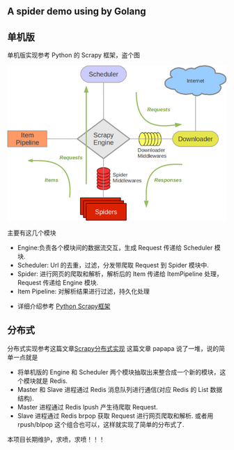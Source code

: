 ## A spider demo using by Golang

## 单机版
单机版实现参考 Python 的 Scrapy 框架，盗个图

![architecture](./docs/architecture.png)

主要有这几个模块
- Engine:负责各个模块间的数据流交互，生成 Request 传递给 Scheduler 模块.
- Scheduler: Url 的去重，过滤，分发带爬取 Request 到 Spider 模块中.
- Spider: 进行网页的爬取和解析，解析后的 Item 传递给 ItemPipeline 处理， Request 传递给 Engine 模块.
- Item Pipeline: 对解析结果进行过滤，持久化处理
+ 详细介绍参考 [Python Scrapy框架](https://segmentfault.com/a/1190000012041391)

## 分布式
分布式实现参考这篇文章[Scrapy分布式实现](https://segmentfault.com/a/1190000014333162) 这篇文章 papapa 说了一堆，说的简单一点就是
* 将单机版的 Engine 和 Scheduler 两个模块抽取出来整合成一个新的模块，这个模块就是 Redis.
* Master 和 Slave 进程通过 Redis 消息队列进行通信(对应 Redis 的 List 数据结构).
* Master 进程通过 Redis lpush 产生待爬取 Request.
* Slave 进程通过 Redis brpop 获取 Request 进行网页爬取和解析.
或者用 rpush/blpop 这个组合也可以，这样就实现了简单的分布式了.

本项目长期维护，求喷，求喷！！！